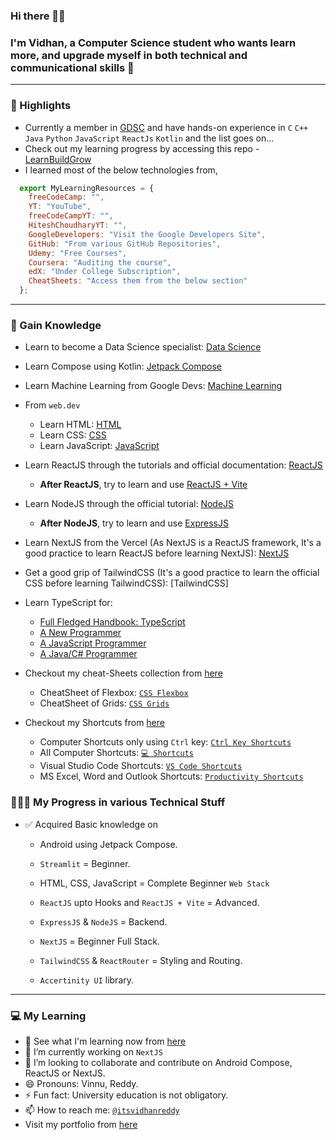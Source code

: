 ### Hi there 👋🏻

### I'm Vidhan, a Computer Science student who wants learn more, and upgrade myself in both technical and communicational skills 🚀

---

### 🌟 Highlights

- Currently a member in [GDSC](https://github.com/GDSC-REC) and have hands-on experience in `C` `C++` `Java` `Python` `JavaScript` `ReactJs` `Kotlin` and the list goes on...
- Check out my learning progress by accessing this repo - [LearnBuildGrow](https://github.com/AVidhanR/LearnBuildGrow)
- I learned most of the below technologies from,

```js
  export MyLearningResources = {
    freeCodeCamp: "",
    YT: "YouTube",
    freeCodeCampYT: "",
    HiteshChoudharyYT: "",
    GoogleDevelopers: "Visit the Google Developers Site",
    GitHub: "From various GitHub Repositories",
    Udemy: "Free Courses",
    Coursera: "Auditing the course",
    edX: "Under College Subscription",
    CheatSheets: "Access them from the below section"
  };
```

---

### 🤝 Gain Knowledge

- Learn to become a Data Science specialist: [Data Science](https://www.kaggle.com/learn)
- Learn Compose using Kotlin: [Jetpack Compose](https://developer.android.com/courses/android-basics-compose/course)
- Learn Machine Learning from Google Devs: [Machine Learning](https://developers.google.com/machine-learning)
- From `web.dev`

  - Learn HTML: [HTML](https://web.dev/learn/html)
  - Learn CSS: [CSS](https://web.dev/learn/css)
  - Learn JavaScript: [JavaScript](https://web.dev/learn/javascript)

- Learn ReactJS through the tutorials and official documentation: [ReactJS](https://react.dev/learn)

  - **After ReactJS**, try to learn and use [ReactJS + Vite](https://vitejs.dev/guide/#trying-vite-online)

- Learn NodeJS through the official tutorial: [NodeJS](https://nodejs.org/en/learn/getting-started/introduction-to-nodejs)

  - **After NodeJS**, try to learn and use [ExpressJS](https://expressjs.com/en/starter/installing.html)

- Learn NextJS from the Vercel (As NextJS is a ReactJS framework, It's a good practice to learn ReactJS before learning NextJS): [NextJS](https://nextjs.org/learn/dashboard-app)
- Get a good grip of TailwindCSS (It's a good practice to learn the official CSS before learning TailwindCSS): [TailwindCSS]
- Learn TypeScript for:

  - [Full Fledged Handbook: TypeScript](https://www.typescriptlang.org/docs/handbook/intro.html)
  - [A New Programmer](https://www.typescriptlang.org/docs/handbook/typescript-from-scratch.html)
  - [A JavaScript Programmer](https://www.typescriptlang.org/docs/handbook/typescript-in-5-minutes.html)
  - [A Java/C# Programmer](https://www.typescriptlang.org/docs/handbook/typescript-in-5-minutes-oop.html)

- Checkout my cheat-Sheets collection from [here](./cheat_sheets/)

  - CheatSheet of Flexbox: [`CSS Flexbox`](./cheat_sheets/css/CSS%20Flexbox%20Cheatsheet.pdf)
  - CheatSheet of Grids: [`CSS Grids`](./cheat_sheets/css/CSS%20Grid%20Cheatsheet.pdf)

- Checkout my Shortcuts from [here](./shortcuts/)
  - Computer Shortcuts only using `Ctrl` key: [`Ctrl Key Shortcuts`](./shortcuts/Control%20Key%20Shortcuts.png)
  - All Computer Shortcuts: [`💻 Shortcuts`](./shortcuts/All%20Useful%20Computer%20Shortcuts.png)
  - Visual Studio Code Shortcuts: [`VS Code Shortcuts`](./shortcuts/Visual%20Studio%20Code%20Shortcuts.pdf)
  - MS Excel, Word and Outlook Shortcuts: [`Productivity Shortcuts`](./shortcuts/MS%20Excel,%20Word%20and%20Outlook%20Shortcuts.png)

### 🧑🏻‍💻 My Progress in various Technical Stuff

- ✅ Acquired Basic knowledge on

  - Android using Jetpack Compose.
  - `Streamlit` = Beginner.

  - HTML, CSS, JavaScript = Complete Beginner `Web Stack`
  - `ReactJS` upto Hooks and `ReactJS + Vite` = Advanced.
  - `ExpressJS` & `NodeJS` = Backend.
  - `NextJS` = Beginner Full Stack.
  - `TailwindCSS` & `ReactRouter` = Styling and Routing.
  - `Accertinity UI` library.

---

### 💻 My Learning

- 🌱 See what I'm learning now from [here](https://github.com/AVidhanR/LearnBuildGrow)
- 🔭 I’m currently working on `NextJS`
- 👯 I’m looking to collaborate and contribute on Android Compose, ReactJS or NextJS.
- 😄 Pronouns: Vinnu, Reddy.
- ⚡ Fun fact: University education is not obligatory.
- 📫 How to reach me: [`@itsvidhanreddy`](https://linktr.ee/itsvidhanreddy)
- Visit my portfolio from [here](https://avidhanr.github.io/MyPortfolio)
<!--
**AVidhanR/AVidhanR** is a ✨ _special_ ✨ repository because its `README.md` (this file) appears on your GitHub profile.

Here are some ideas to get you started:

- 🔭 I’m currently working on ...
- 🌱 I’m currently learning ...
- 👯 I’m looking to collaborate on ...
- 🤔 I’m looking for help with ...
- 💬 Ask me about ...
- 📫 How to reach me: ...
- 😄 Pronouns: ...

-->
